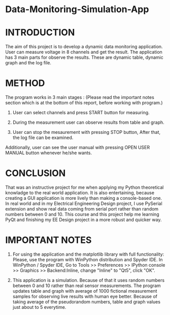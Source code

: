 # Data-Monitoring-Simulation-App

# INTRODUCTION
The aim of this project is to develop a dynamic data monitoring application. 
User can measure voltage in 8 channels and get the result. The application has 3 main parts for observe the results. These are dynamic table, dynamic graph and the log file.

# METHOD
The program works in 3 main stages :
(Please read the important notes section which is at the bottom of this report, before working with program.)

1)	User can select channels and press START button for measuring.

2)	During the measurement user can observe results from table and graph.

3)	User can stop the mesaurement with pressing STOP button, After that, the log file can be examined.

Additionally, user can see the user manual with pressing OPEN USER MANUAL button whenever he/she wants.

# CONCLUSION
That was an instructive project for me when applying my Python theoretical knowladge to the real world application. It is also entertaining, because creating a GUI application is more lively than making a console-based one. 
In real world and in my Electrical Engineering Design project, I use PySerial extension and show real data coming from serial port rather than random numbers between 0 and 10. This course and this project help me learning PyQt and finishing my EE Design project in a more robust and quicker way.

# IMPORTANT NOTES
1)	For using the application and the matplotlib library with full functionality:
Please, use the program with WinPython distribution and Spyder IDE. In WinPython / Spyder IDE, Go to Tools >> Preferences >> IPython console >> Graphics >> Backend:Inline, change "Inline" to "Qt5", click "OK".

2)	This application is a simulation. Because of that it uses random numbers between 0 and 10 rather than real sensor measurements. The program updates table and graph with average of 1000 fictional measurement samples for observing live results with human eye better.  Because of taking average of the pseudorandom numbers, table and graph values just about to 5 everytime. 
